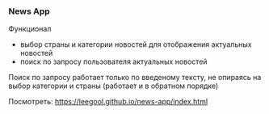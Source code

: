 ### News App

Функционал
- выбор страны и категории новостей для отображения актуальных новостей
- поиск по запросу пользователя актуальных новостей

Поиск по запросу работает только по введеному тексту, не опираясь на выбор категории и страны (работает и в обратном порядке)

Посмотреть: https://leegool.github.io/news-app/index.html